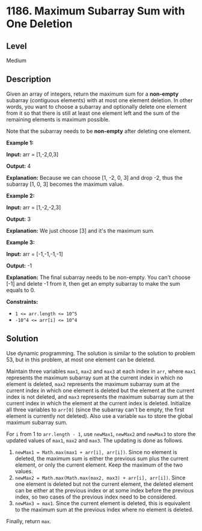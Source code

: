 # 1186. Maximum Subarray Sum with One Deletion
## Level
Medium

## Description
Given an array of integers, return the maximum sum for a **non-empty** subarray (contiguous elements) with at most one element deletion. In other words, you want to choose a subarray and optionally delete one element from it so that there is still at least one element left and the sum of the remaining elements is maximum possible.

Note that the subarray needs to be **non-empty** after deleting one element.

**Example 1:**

**Input:** arr = [1,-2,0,3]

**Output:** 4

**Explanation:** Because we can choose [1, -2, 0, 3] and drop -2, thus the subarray [1, 0, 3] becomes the maximum value.

**Example 2:**

**Input:** arr = [1,-2,-2,3]

**Output:** 3

**Explanation:** We just choose [3] and it's the maximum sum.

**Example 3:**

**Input:** arr = [-1,-1,-1,-1]

**Output:** -1

**Explanation:** The final subarray needs to be non-empty. You can't choose [-1] and delete -1 from it, then get an empty subarray to make the sum equals to 0.

**Constraints:**

* `1 <= arr.length <= 10^5`
* `-10^4 <= arr[i] <= 10^4`

## Solution
Use dynamic programming. The solution is similar to the solution to problem 53, but in this problem, at most one element can be deleted.

Maintain three variables `max1`, `max2` and `max3` at each index in `arr`, where `max1` represents the maximum subarray sum at the current index in which no element is deleted, `max2` represents the maximum subarray sum at the current index in which one element is deleted but the element at the current index is not deleted, and `max3` represents the maximum subarray sum at the current index in which the element at the current index is deleted. Initialize all three variables to `arr[0]` (since the subarray can't be empty, the first element is currently not deleted). Also use a variable `max` to store the global maximum subarray sum.

For `i` from 1 to `arr.length - 1`, use `newMax1`, `newMax2` and `newMax3` to store the updated values of `max1`, `max2` and `max3`. The updating is done as follows.

1. `newMax1 = Math.max(max1 + arr[i], arr[i])`. Since no element is deleted, the maximum sum is either the previous sum plus the current element, or only the current element. Keep the maximum of the two values.
2. `newMax2 = Math.max(Math.max(max2, max3) + arr[i], arr[i])`. Since one element is deleted but not the current element, the deleted element can be either at the previous index or at some index before the previous index, so two cases of the previous index need to be considered.
3. `newMax3 = max1`. Since the current element is deleted, this is equivalent to the maximum sum at the previous index where no element is deleted.

Finally, return `max`.
